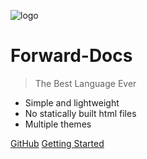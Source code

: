 ![logo](favicon.ico)

# Forward-Docs 

> The Best Language Ever

- Simple and lightweight
- No statically built html files
- Multiple themes

[GitHub](https://github.com/Forward-Lang/Forward-Docs/)
[Getting Started](#programming-paradigms-and-their-constructs)


